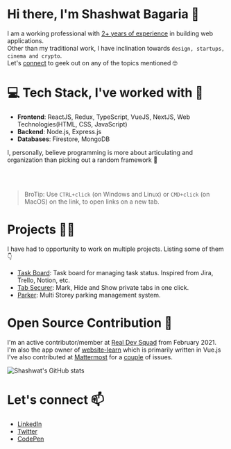 # Hi there, I'm Shashwat Bagaria 👋

I am a working professional with <u>2+ years of experience</u> in building web applications.<br />
Other than my traditional work, I have inclination towards `design, startups, cinema and crypto`.<br />
Let's [connect](#find-me-here) to geek out on any of the topics mentioned 🤓


# 💻 Tech Stack, I've worked with 🧰
- **Frontend**: ReactJS, Redux, TypeScript, VueJS, NextJS, Web Technologies(HTML, CSS, JavaScript)
- **Backend**: Node.js, Express.js
- **Databases**: Firestore, MongoDB

I, personally, believe programming is more about articulating and organization than picking out a random framework 🤷

<br />
<br />

> BroTip: Use `CTRL+click` (on Windows and Linux) or `CMD+click` (on MacOS) on the link, to open links on a new tab.

# Projects 👷‍♂️

I have had to opportunity to work on multiple projects. Listing some of them 👇
- [Task Board](https://github.com/SBagaria2710/task-board): Task board for managing task status. Inspired from Jira, Trello, Notion, etc.
- [Tab Securer](https://www.producthunt.com/posts/tab-securer): Mark, Hide and Show private tabs in one click.
- [Parker](https://www.producthunt.com/posts/tab-securer): Multi Storey parking management system.

# Open Source Contribution 🤝

I'm an active contributor/member at [Real Dev Squad](https://github.com/Real-Dev-Squad) from February 2021. I'm also the app owner of [website-learn](https://github.com/Real-Dev-Squad/website-learn) which is primarily written in Vue.js<br />
I've also contributed at [Mattermost](https://github.com/mattermost) for a [couple](https://github.com/mattermost/mattermost-server/issues?q=assignee%3ASBagaria2710+is%3Aclosed+) of issues.


![Shashwat's GitHub stats](https://github-readme-stats.vercel.app/api?username=SBagaria2710&&hide=stars&show_icons=true)

# Let's connect 📫
- [LinkedIn](https://in.linkedin.com/in/shashwat-bagaria)
- [Twitter](https://twitter.com/SBagaria2710)
- [CodePen](https://codepen.io/iShashwat/)

<!--
**SBagaria2710/SBagaria2710** is a ✨ _special_ ✨ repository because its `README.md` (this file) appears on your GitHub profile.

Here are some ideas to get you started:

- 🔭 I’m currently working on ...
- 🌱 I’m currently learning ...
- 👯 I’m looking to collaborate on ...
- 🤔 I’m looking for help with ...
- 💬 Ask me about ...
- 📫 How to reach me: ...
- 😄 Pronouns: ...
- ⚡ Fun fact: ...
-->

